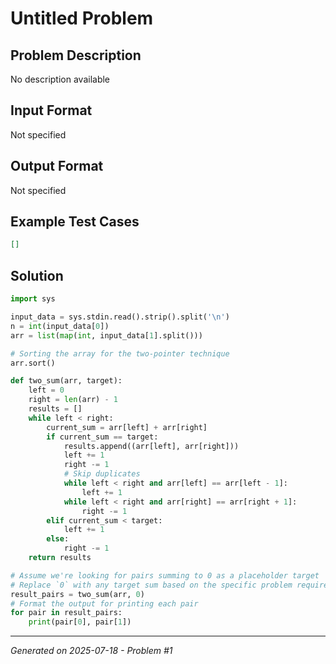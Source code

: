 # Untitled Problem

## Problem Description
No description available

## Input Format
Not specified

## Output Format
Not specified

## Example Test Cases
```json
[]
```

## Solution
```python
import sys

input_data = sys.stdin.read().strip().split('\n')
n = int(input_data[0])
arr = list(map(int, input_data[1].split()))

# Sorting the array for the two-pointer technique
arr.sort()

def two_sum(arr, target):
    left = 0
    right = len(arr) - 1
    results = []
    while left < right:
        current_sum = arr[left] + arr[right]
        if current_sum == target:
            results.append((arr[left], arr[right]))
            left += 1
            right -= 1
            # Skip duplicates
            while left < right and arr[left] == arr[left - 1]:
                left += 1
            while left < right and arr[right] == arr[right + 1]:
                right -= 1
        elif current_sum < target:
            left += 1
        else:
            right -= 1
    return results

# Assume we're looking for pairs summing to 0 as a placeholder target
# Replace `0` with any target sum based on the specific problem requirements
result_pairs = two_sum(arr, 0)
# Format the output for printing each pair
for pair in result_pairs:
    print(pair[0], pair[1])
```

---
*Generated on 2025-07-18 - Problem #1*